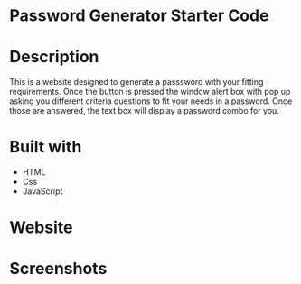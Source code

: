 # Password Generator Starter Code


# Description
 This is a website designed to generate a passsword with your fitting requirements. Once the button is pressed the window alert box with pop up asking you different criteria questions to fit your needs in a password. Once those are answered, the text box will display a password combo for you.

# Built with
* HTML
* Css
* JavaScript

# Website



# Screenshots

